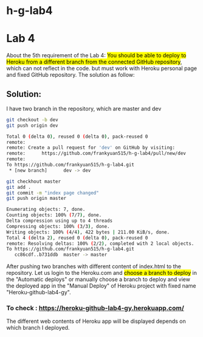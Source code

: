 # h-g-lab4
# Lab 4 
About the 5th requirement of the Lab 4: <mark>You should be able to deploy to Heroku from a different branch from the connected GitHub repository</mark>, which can not reflect in the code. but must work with Heroku personal page and fixed GitHub repository. The solution as follow:
## Solution:
I have two branch in the repository, which are master and dev
```bash
git checkout -b dev
git push origin dev
```
```bash
Total 0 (delta 0), reused 0 (delta 0), pack-reused 0
remote: 
remote: Create a pull request for 'dev' on GitHub by visiting:
remote:      https://github.com/frankyuan515/h-g-lab4/pull/new/dev
remote: 
To https://github.com/frankyuan515/h-g-lab4.git
 * [new branch]      dev -> dev
```
```bash
git checkhout master
git add .
git commit -m "index page changed"
git push origin master
```
```bash
Enumerating objects: 7, done.
Counting objects: 100% (7/7), done.
Delta compression using up to 4 threads
Compressing objects: 100% (3/3), done.
Writing objects: 100% (4/4), 422 bytes | 211.00 KiB/s, done.
Total 4 (delta 2), reused 0 (delta 0), pack-reused 0
remote: Resolving deltas: 100% (2/2), completed with 2 local objects.
To https://github.com/frankyuan515/h-g-lab4.git
   cc86cdf..b731ddb  master -> master
```
After pushing two branches with different content of index.html to the repository. Let us login to the Heroku.com and <mark>choose a branch to deploy</mark> in the "Automatic deploys" or manually choose a branch to deploy and view the deployed app in the "Manual Deploy" of Heroku project with fixed name "Heroku-github-lab4-gy".
### To check : <https://heroku-github-lab4-gy.herokuapp.com/>
The different web contents of Heroku app will be displayed depends on which branch I deployed. 
